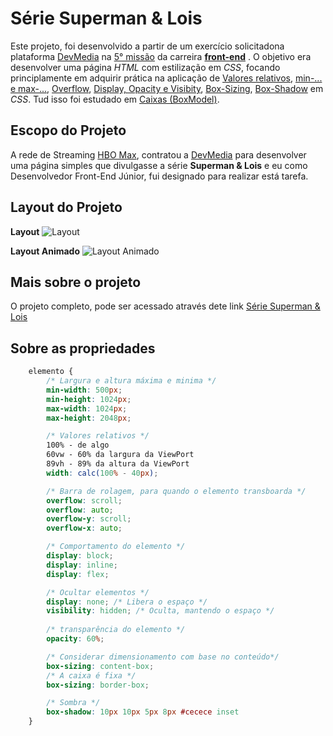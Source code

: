 # Série Superman & Lois

Este projeto, foi desenvolvido a partir de um exercício solicitadona plataforma [DevMedia](https://www.devmedia.com.br/) na [5° missão](https://www.devmedia.com.br/view/viewaula.php?idcomp=43350) da carreira **[front-end](https://www.devmedia.com.br/carreira-programador/?slug=front-end)** . O objetivo era desenvolver uma página *HTML* com estilização em *CSS*, focando principlamente em adquirir prática na aplicação de [Valores relativos](https://www.devmedia.com.br/view/viewaula.php?idcomp=43343), [min-... e max-...](https://www.devmedia.com.br/view/viewaula.php?idcomp=43344), [Overflow](https://www.devmedia.com.br/view/viewaula.php?idcomp=43345), [Display, Opacity e Visibity](https://www.devmedia.com.br/view/viewaula.php?idcomp=43346), [Box-Sizing](https://www.devmedia.com.br/view/viewaula.php?idcomp=43347), [Box-Shadow](https://www.devmedia.com.br/view/viewaula.php?idcomp=43348)  em *CSS*. Tud isso foi estudado em [Caixas (BoxModel)](https://www.devmedia.com.br/view/viewaula.php?idcomp=43342).

## Escopo do Projeto
A rede de Streaming [HBO Max](https://www.hbomax.com/), contratou a [DevMedia](https://www.devmedia.com.br/) para desenvolver uma página simples que divulgasse a série **Superman & Lois** e eu como Desenvolvedor Front-End Júnior, fui designado para realizar está tarefa.

## Layout do Projeto
**Layout**
![Layout](https://github.com/wesleyaguiarlopes/05-missao-serie-superman-e-lois-devmedia/blob/main/layout/layout-05-missao-serie-superman-e-lois-devmedia.jpeg)

**Layout Animado**
![Layout Animado](https://github.com/wesleyaguiarlopes/05-missao-serie-superman-e-lois-devmedia/blob/main/layout/layout-05-missao-serie-superman-e-lois-devmedia.gif)

## Mais sobre o projeto

O projeto completo, pode ser acessado através dete link [Série Superman & Lois](https://www.devmedia.com.br/view/viewaula.php?idcomp=43350)

## Sobre as propriedades

~~~CSS
    elemento {
        /* Largura e altura máxima e minima */
        min-width: 500px;
        min-height: 1024px;
        max-width: 1024px;
        max-height: 2048px;

        /* Valores relativos */
        100% - de algo
        60vw - 60% da largura da ViewPort
        89vh - 89% da altura da ViewPort
        width: calc(100% - 40px);

        /* Barra de rolagem, para quando o elemento transboarda */
        overflow: scroll;
        overflow: auto;
        overflow-y: scroll;
        overflow-x: auto;

        /* Comportamento do elemento */
        display: block;
        display: inline;
        display: flex;

        /* Ocultar elementos */
        display: none; /* Libera o espaço */
        visibility: hidden; /* Oculta, mantendo o espaço */
        
        /* transparência do elemento */
        opacity: 60%;

        /* Considerar dimensionamento com base no conteúdo*/
        box-sizing: content-box;
        /* A caixa é fixa */
        box-sizing: border-box;

        /* Sombra */
        box-shadow: 10px 10px 5px 8px #cecece inset
    }
~~~